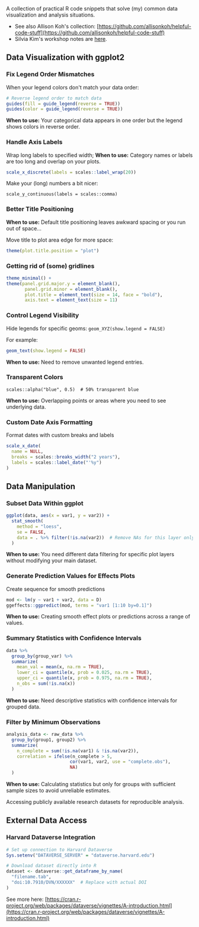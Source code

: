 A collection of practical R code snippets that solve (my) common data visualization and analysis situations.

* See also Allison Koh's collection: [https://github.com/allisonkoh/helpful-code-stuff](https://github.com/allisonkoh/helpful-code-stuff)
* Silvia Kim's workshop notes are [here](https://sysilviakim.com/learningR/).

## Data Visualization with ggplot2

### Fix Legend Order Mismatches
When your legend colors don't match your data order:
```r
# Reverse legend order to match data
guides(fill = guide_legend(reverse = TRUE))
guides(color = guide_legend(reverse = TRUE))
```
**When to use:** Your categorical data appears in one order but the legend shows colors in reverse order.

### Handle Axis Labels

Wrap long labels to specified width; **When to use:** Category names or labels are too long and overlap on your plots.

```r
scale_x_discrete(labels = scales::label_wrap(20))
```

Make your (long) numbers a bit nicer:

`scale_y_continuous(labels = scales::comma)`

### Better Title Positioning

**When to use:** Default title positioning leaves awkward spacing or you run out of space...

Move title to plot area edge for more space:

```r
theme(plot.title.position = "plot")
```

### Getting rid of (some) gridlines

```r
theme_minimal() +
theme(panel.grid.major.y = element_blank(),
       panel.grid.minor = element_blank(),
       plot.title = element_text(size = 14, face = "bold"),
       axis.text = element_text(size = 11)
```

### Control Legend Visibility

Hide legends for specific geoms: `geom_XYZ(show.legend = FALSE)`

For example:

```r
geom_text(show.legend = FALSE)
```

**When to use:** Need to remove unwanted legend entries.

### Transparent Colors

`scales::alpha("blue", 0.5)  # 50% transparent blue`

**When to use:** Overlapping points or areas where you need to see underlying data.

### Custom Date Axis Formatting

Format dates with custom breaks and labels

```r
scale_x_date(
  name = NULL,  
  breaks = scales::breaks_width("2 years"),
  labels = scales::label_date("'%y") 
)
```

## Data Manipulation

### Subset Data Within ggplot
```r
ggplot(data, aes(x = var1, y = var2)) +
  stat_smooth(
    method = "loess",
    se = FALSE,
    data = . %>% filter(!is.na(var2))  # Remove NAs for this layer only
  )
```
**When to use:** You need different data filtering for specific plot layers without modifying your main dataset.

### Generate Prediction Values for Effects Plots

Create sequence for smooth predictions

```r
mod <- lm(y ~ var1 + var2, data = D)
ggeffects::ggpredict(mod, terms = "var1 [1:10 by=0.1]")
```

**When to use:** Creating smooth effect plots or predictions across a range of values.

### Summary Statistics with Confidence Intervals
```r
data %>%
  group_by(group_var) %>%
  summarize(
    mean_val = mean(x, na.rm = TRUE),
    lower_ci = quantile(x, prob = 0.025, na.rm = TRUE),
    upper_ci = quantile(x, prob = 0.975, na.rm = TRUE),
    n_obs = sum(!is.na(x))
  )
```
**When to use:** Need descriptive statistics with confidence intervals for grouped data.

### Filter by Minimum Observations
```r
analysis_data <- raw_data %>%
  group_by(group1, group2) %>%
  summarize(
    n_complete = sum(!is.na(var1) & !is.na(var2)),
    correlation = ifelse(n_complete > 5, 
                        cor(var1, var2, use = "complete.obs"), 
                        NA)
  )
```
**When to use:** Calculating statistics but only for groups with sufficient sample sizes to avoid unreliable estimates.

Accessing publicly available research datasets for reproducible analysis.

## External Data Access

### Harvard Dataverse Integration
```r
# Set up connection to Harvard Dataverse
Sys.setenv("DATAVERSE_SERVER" = "dataverse.harvard.edu")

# Download dataset directly into R
dataset <- dataverse::get_dataframe_by_name(
  "filename.tab",
  "doi:10.7910/DVN/XXXXXX"  # Replace with actual DOI
)
```

See more here: [https://cran.r-project.org/web/packages/dataverse/vignettes/A-introduction.html](https://cran.r-project.org/web/packages/dataverse/vignettes/A-introduction.html)
